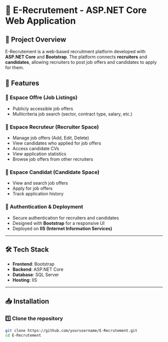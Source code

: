 # 🏢 E-Recrutement - ASP.NET Core Web Application  

## 🚀 Project Overview  
E-Recrutement is a web-based recruitment platform developed with **ASP.NET Core** and **Bootstrap**. The platform connects **recruiters** and **candidates**, allowing recruiters to post job offers and candidates to apply for them.  

## 📌 Features  

### 🔹 **Espace Offre (Job Listings)**  
- Publicly accessible job offers  
- Multicriteria job search (sector, contract type, salary, etc.)  

### 🔹 **Espace Recruteur (Recruiter Space)**  
- Manage job offers (Add, Edit, Delete)  
- View candidates who applied for job offers  
- Access candidate CVs  
- View application statistics  
- Browse job offers from other recruiters  

### 🔹 **Espace Candidat (Candidate Space)**  
- View and search job offers  
- Apply for job offers  
- Track application history  

### 🔹 **Authentication & Deployment**  
- Secure authentication for recruiters and candidates  
- Designed with **Bootstrap** for a responsive UI  
- Deployed on **IIS (Internet Information Services)**  

---

## 🛠️ Tech Stack  
- **Frontend**: Bootstrap  
- **Backend**: ASP.NET Core  
- **Database**: SQL Server 
- **Hosting**: IIS  

---

## 📥 Installation  

### 1️⃣ Clone the repository  
```bash
git clone https://github.com/yourusername/E-Recrutement.git
cd E-Recrutement
